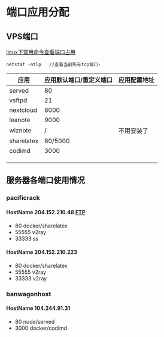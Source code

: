 # 端口应用分配

## VPS端口

[linux下常用命令查看端口占用](https://blog.csdn.net/ws379374000/article/details/74218530)

```
netstat -ntlp   //查看当前所有tcp端口·
```



| 应用       | 应用默认端口/重定义端口 | 应用配置地址 |
| ---------- | ----------------------- | ------------ |
| served     | 80                      |              |
| vsftpd     | 21                      |              |
| nextcloud  | 8000                    |              |
| leanote    | 9000                    |              |
| wiznote    | /                       | 不用安装了   |
| sharelatex | 80/5000                 |              |
| codimd     | 3000                    |              |
|            |                         |              |
|            |                         |              |
|            |                         |              |

## 服务器各端口使用情况

### pacificrack

#### HostName 204.152.210.48  [FTP](ftp://204.152.210.48/)

- 80 docker/sharelatex
- 55555 v2ray
- 33333 ss

#### HostName 204.152.210.223

- 80 docker/sharelatex
- 55555 v2ray
- 33333 v2ray

### banwagonhost

#### HostName 104.244.91.31

- 80 node/served
- 3000 docker/codimd
